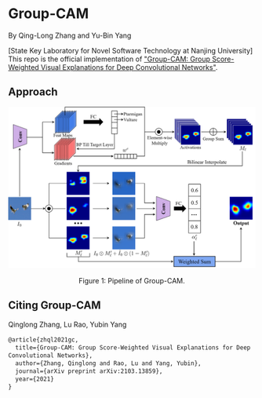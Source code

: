 # Group-CAM
By Qing-Long Zhang and Yu-Bin Yang

[State Key Laboratory for Novel Software Technology at Nanjing University]
This repo is the official implementation of ["Group-CAM: Group Score-Weighted Visual Explanations for Deep Convolutional Networks"](https://arxiv.org/pdf/2103.13859.pdf).

## Approach
<div align="center">
  <img src="https://github.com/wofmanaf/Group-CAM/blob/master/figure/fig_1.png">
</div>
<p align="center">
  Figure 1: Pipeline of Group-CAM.
</p>


## Citing Group-CAM
Qinglong Zhang, Lu Rao, Yubin Yang
```
@article{zhql2021gc,
  title={Group-CAM: Group Score-Weighted Visual Explanations for Deep Convolutional Networks},
  author={Zhang, Qinglong and Rao, Lu and Yang, Yubin},
  journal={arXiv preprint arXiv:2103.13859},
  year={2021}
}
```